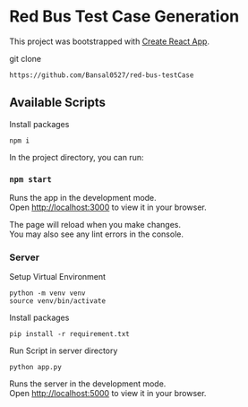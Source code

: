 # Red Bus Test Case Generation
This project was bootstrapped with [Create React App](https://github.com/facebook/create-react-app).

git clone
```
https://github.com/Bansal0527/red-bus-testCase
```

## Available Scripts
Install packages
```
npm i
```

In the project directory, you can run:

### `npm start`

Runs the app in the development mode.\
Open [http://localhost:3000](http://localhost:3000) to view it in your browser.

The page will reload when you make changes.\
You may also see any lint errors in the console.



### Server
Setup Virtual Environment
```
python -m venv venv
source venv/bin/activate
```

Install packages
```
pip install -r requirement.txt
```

Run Script in server directory
```
python app.py
```
Runs the server in the development mode.\
Open [http://localhost:5000](http://localhost:5000) to view it in your browser.


